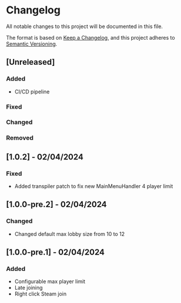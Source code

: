 # Changelog

All notable changes to this project will be documented in this file.

The format is based on [Keep a Changelog](https://keepachangelog.com/en/1.0.0/),
and this project adheres to [Semantic Versioning](https://semver.org/spec/v2.0.0.html).

## [Unreleased]

### Added
- CI/CD pipeline

### Fixed

### Changed

### Removed

## [1.0.2] - 02/04/2024

### Fixed
- Added transpiler patch to fix new MainMenuHandler 4 player limit

## [1.0.0-pre.2] - 02/04/2024

### Changed
- Changed default max lobby size from 10 to 12

## [1.0.0-pre.1] - 02/04/2024

### Added
- Configurable max player limit
- Late joining
- Right click Steam join